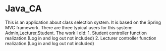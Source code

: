 # Java_CA
This is an application about class selection system.
It is based on the Spring MVC framework.
There are three typical users for this system: Admin,Lecturer,Student.
The work I did: 1. Student controller function realization.(Log in and log out not included)
                2. Lecturer controller function realization.(Log in and log out not included)
